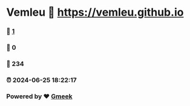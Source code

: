 # Vemleu :link: https://vemleu.github.io 
### :page_facing_up: [1](https://vemleu.github.io/tag.html) 
### :speech_balloon: 0 
### :hibiscus: 234 
### :alarm_clock: 2024-06-25 18:22:17 
### Powered by :heart: [Gmeek](https://github.com/Meekdai/Gmeek)
